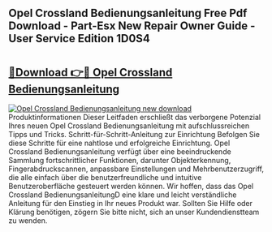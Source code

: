 ## Opel Crossland Bedienungsanleitung Free Pdf Download - Part-Esx New Repair Owner Guide - User Service Edition 1D0S4

# <h2><a href="http://df52ibz.blite.top/?on=Opel+Crossland+Bedienungsanleitung">🔗Download 👉🔴 Opel Crossland Bedienungsanleitung</a></h2>

[![Opel Crossland Bedienungsanleitung new download](https://i.imgur.com/lujVjoI.png)](http://df52ibz.blite.top/?on=Opel+Crossland+Bedienungsanleitung)
Produktinformationen Dieser Leitfaden erschließt das verborgene Potenzial Ihres neuen Opel Crossland Bedienungsanleitung mit aufschlussreichen Tipps und Tricks. Schritt-für-Schritt-Anleitung zur Einrichtung Befolgen Sie diese Schritte für eine nahtlose und erfolgreiche Einrichtung. Opel Crossland Bedienungsanleitung verfügt über eine beeindruckende Sammlung fortschrittlicher Funktionen, darunter Objekterkennung, Fingerabdruckscannen, anpassbare Einstellungen und Mehrbenutzerzugriff, die alle einfach über die benutzerfreundliche und intuitive Benutzeroberfläche gesteuert werden können. Wir hoffen, dass das Opel Crossland BedienungsanleitungD eine klare und leicht verständliche Anleitung für den Einstieg in Ihr neues Produkt war. Sollten Sie Hilfe oder Klärung benötigen, zögern Sie bitte nicht, sich an unser Kundendienstteam zu wenden.
